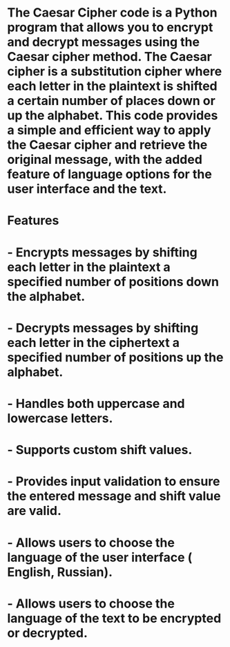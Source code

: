 # The Caesar Cipher code is a Python program that allows you to encrypt and decrypt messages using the Caesar cipher method. The Caesar cipher is a substitution cipher where each letter in the plaintext is shifted a certain number of places down or up the alphabet. This code provides a simple and efficient way to apply the Caesar cipher and retrieve the original message, with the added feature of language options for the user interface and the text.

# Features
# - Encrypts messages by shifting each letter in the plaintext a specified number of positions down the alphabet.
# - Decrypts messages by shifting each letter in the ciphertext a specified number of positions up the alphabet.
# - Handles both uppercase and lowercase letters.
# - Supports custom shift values.
# - Provides input validation to ensure the entered message and shift value are valid.
# - Allows users to choose the language of the user interface ( English, Russian).
# - Allows users to choose the language of the text to be encrypted or decrypted.
